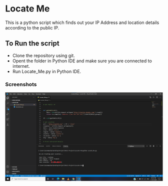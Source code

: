 # Locate Me
This is a python script which finds out your IP Address and location details according to the public IP.  

## To Run the script
- Clone the repository using git.
- Opent the folder in Python IDE and make sure you are connected to internet.
- Run Locate_Me.py in Python IDE.

### Screenshots

<img src="LocateMe-SS.png" alt="ScreenShot for the output"/>

